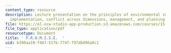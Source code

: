 ```yaml
---
content_type: resource
description: Lecture presentation on the principles of environmental sustainability,
  implementation, conflict across dimensions, management, and planning.
file: https://ol-ocw-studio-app-production.s3.amazonaws.com/courses/15-014-applied-macro-and-international-economics-ii-spring-2016/b390aa19f48751fb774ff97db096a0c1_MIT15_014S16_L1Promise.pdf
file_type: application/pdf
resourcetype: Document
title: ' P.R.O.M.I.S.E.  '
uid: b390aa19-f487-51fb-774f-f97db096a0c1
---
```

